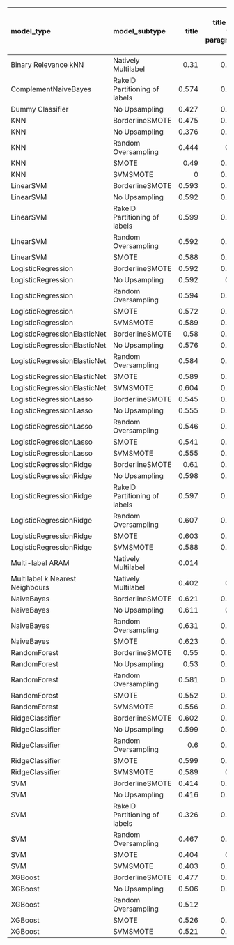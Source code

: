| model_type                      | model_subtype                 |   title |   title and first paragraph |   title and 5 sentences |   title and 10 sentences |   title and first sentence each paragraph | raw text   |
|:--------------------------------|:------------------------------|--------:|----------------------------:|------------------------:|-------------------------:|------------------------------------------:|:-----------|
| Binary Relevance kNN            | Natively Multilabel           |   0.31  |                       0.403 |                   0.347 |                    0.273 |                                     0.312 | 0.334      |
| ComplementNaiveBayes            | RakelD Partitioning of labels |   0.574 |                       0.626 |                   0.66  |                    0.682 |                                     0.681 | 0.709      |
| Dummy Classifier                | No Upsampling                 |   0.427 |                       0.459 |                   0.437 |                    0.433 |                                     0.43  | 0.435      |
| KNN                             | BorderlineSMOTE               |   0.475 |                       0.463 |                   0.469 |                    0.477 |                                     0.424 | 0.466      |
| KNN                             | No Upsampling                 |   0.376 |                       0.479 |                   0.46  |                    0.329 |                                     0.395 | 0.446      |
| KNN                             | Random Oversampling           |   0.444 |                       0.54  |                   0.527 |                    0.412 |                                     0.401 | 0.543      |
| KNN                             | SMOTE                         |   0.49  |                       0.461 |                   0.47  |                    0.478 |                                     0.46  | 0.442      |
| KNN                             | SVMSMOTE                      |   0     |                       0.513 |                   0.47  |                    0.458 |                                     0.466 | 0.440      |
| LinearSVM                       | BorderlineSMOTE               |   0.593 |                       0.612 |                   0.639 |                    0.651 |                                     0.649 | 0.679      |
| LinearSVM                       | No Upsampling                 |   0.592 |                       0.612 |                   0.639 |                    0.651 |                                     0.649 | 0.679      |
| LinearSVM                       | RakelD Partitioning of labels |   0.599 |                       0.615 |                   0.642 |                    0.654 |                                     0.657 | 0.686      |
| LinearSVM                       | Random Oversampling           |   0.592 |                       0.612 |                   0.639 |                    0.651 |                                     0.649 | 0.679      |
| LinearSVM                       | SMOTE                         |   0.588 |                       0.612 |                   0.639 |                    0.651 |                                     0.649 | 0.679      |
| LogisticRegression              | BorderlineSMOTE               |   0.592 |                       0.608 |                   0.626 |                    0.652 |                                     0.653 | 0.683      |
| LogisticRegression              | No Upsampling                 |   0.592 |                       0.61  |                   0.626 |                    0.646 |                                     0.636 | 0.678      |
| LogisticRegression              | Random Oversampling           |   0.594 |                       0.608 |                   0.626 |                    0.653 |                                     0.65  | 0.685      |
| LogisticRegression              | SMOTE                         |   0.572 |                       0.601 |                   0.628 |                    0.644 |                                     0.652 | 0.683      |
| LogisticRegression              | SVMSMOTE                      |   0.589 |                       0.618 |                   0.62  |                    0.651 |                                     0.659 | 0.694      |
| LogisticRegressionElasticNet    | BorderlineSMOTE               |   0.58  |                       0.609 |                   0.628 |                    0.631 |                                     0.663 | 0.673      |
| LogisticRegressionElasticNet    | No Upsampling                 |   0.576 |                       0.611 |                   0.619 |                    0.616 |                                     0.658 | 0.664      |
| LogisticRegressionElasticNet    | Random Oversampling           |   0.584 |                       0.607 |                   0.631 |                    0.629 |                                     0.666 | 0.683      |
| LogisticRegressionElasticNet    | SMOTE                         |   0.589 |                       0.609 |                   0.632 |                    0.628 |                                     0.659 | 0.685      |
| LogisticRegressionElasticNet    | SVMSMOTE                      |   0.604 |                       0.612 |                   0.638 |                    0.64  |                                     0.669 | 0.682      |
| LogisticRegressionLasso         | BorderlineSMOTE               |   0.545 |                       0.599 |                   0.618 |                    0.615 |                                     0.628 | 0.637      |
| LogisticRegressionLasso         | No Upsampling                 |   0.555 |                       0.601 |                   0.61  |                    0.601 |                                     0.615 | 0.634      |
| LogisticRegressionLasso         | Random Oversampling           |   0.546 |                       0.605 |                   0.613 |                    0.609 |                                     0.621 | 0.643      |
| LogisticRegressionLasso         | SMOTE                         |   0.541 |                       0.603 |                   0.611 |                    0.614 |                                     0.623 | 0.640      |
| LogisticRegressionLasso         | SVMSMOTE                      |   0.555 |                       0.615 |                   0.624 |                    0.624 |                                     0.655 | 0.645      |
| LogisticRegressionRidge         | BorderlineSMOTE               |   0.61  |                       0.629 |                   0.629 |                    0.651 |                                     0.645 | 0.691      |
| LogisticRegressionRidge         | No Upsampling                 |   0.598 |                       0.618 |                   0.616 |                    0.642 |                                     0.634 | 0.681      |
| LogisticRegressionRidge         | RakelD Partitioning of labels |   0.597 |                       0.609 |                   0.64  |                    0.645 |                                     0.648 | 0.675      |
| LogisticRegressionRidge         | Random Oversampling           |   0.607 |                       0.629 |                   0.639 |                    0.659 |                                     0.646 | 0.699      |
| LogisticRegressionRidge         | SMOTE                         |   0.603 |                       0.629 |                   0.631 |                    0.648 |                                     0.642 | 0.687      |
| LogisticRegressionRidge         | SVMSMOTE                      |   0.588 |                       0.628 |                   0.643 |                    0.669 |                                     0.659 | 0.700      |
| Multi-label ARAM                | Natively Multilabel           |   0.014 |                       0     |                   0     |                    0     |                                     0     | 0          |
| Multilabel k Nearest Neighbours | Natively Multilabel           |   0.402 |                       0.56  |                   0.54  |                    0.553 |                                     0.533 | 0.638      |
| NaiveBayes                      | BorderlineSMOTE               |   0.621 |                       0.689 |                   0.707 |                    0.707 |                                     0.701 | 0.716      |
| NaiveBayes                      | No Upsampling                 |   0.611 |                       0.67  |                   0.676 |                    0.651 |                                     0.639 | 0.650      |
| NaiveBayes                      | Random Oversampling           |   0.631 |                       0.695 |                   0.718 |                    0.712 |                                     0.713 | 0.717      |
| NaiveBayes                      | SMOTE                         |   0.623 |                       0.694 |                   0.716 |                    0.711 |                                     0.71  | **0.719**  |
| RandomForest                    | BorderlineSMOTE               |   0.55  |                       0.599 |                   0.626 |                    0.629 |                                     0.646 | 0.654      |
| RandomForest                    | No Upsampling                 |   0.53  |                       0.606 |                   0.615 |                    0.626 |                                     0.622 | 0.639      |
| RandomForest                    | Random Oversampling           |   0.581 |                       0.616 |                   0.632 |                    0.634 |                                     0.663 | 0.656      |
| RandomForest                    | SMOTE                         |   0.552 |                       0.604 |                   0.624 |                    0.631 |                                     0.658 | 0.644      |
| RandomForest                    | SVMSMOTE                      |   0.556 |                       0.609 |                   0.619 |                    0.654 |                                     0.635 | 0.655      |
| RidgeClassifier                 | BorderlineSMOTE               |   0.602 |                       0.625 |                   0.636 |                    0.643 |                                     0.65  | 0.685      |
| RidgeClassifier                 | No Upsampling                 |   0.599 |                       0.625 |                   0.636 |                    0.643 |                                     0.65  | 0.685      |
| RidgeClassifier                 | Random Oversampling           |   0.6   |                       0.625 |                   0.636 |                    0.643 |                                     0.65  | 0.685      |
| RidgeClassifier                 | SMOTE                         |   0.599 |                       0.625 |                   0.636 |                    0.643 |                                     0.65  | 0.685      |
| RidgeClassifier                 | SVMSMOTE                      |   0.589 |                       0.64  |                   0.635 |                    0.66  |                                     0.656 | 0.689      |
| SVM                             | BorderlineSMOTE               |   0.414 |                       0.366 |                   0.433 |                    0.483 |                                     0.498 | 0.531      |
| SVM                             | No Upsampling                 |   0.416 |                       0.391 |                   0.436 |                    0.468 |                                     0.49  | 0.535      |
| SVM                             | RakelD Partitioning of labels |   0.326 |                       0.394 |                   0.469 |                    0.505 |                                     0.443 | 0.490      |
| SVM                             | Random Oversampling           |   0.467 |                       0.472 |                   0.489 |                    0.518 |                                     0.541 | 0.569      |
| SVM                             | SMOTE                         |   0.404 |                       0.36  |                   0.425 |                    0.497 |                                     0.492 | 0.530      |
| SVM                             | SVMSMOTE                      |   0.403 |                       0.389 |                   0.47  |                    0.523 |                                     0.52  | 0.553      |
| XGBoost                         | BorderlineSMOTE               |   0.477 |                       0.581 |                   0.603 |                    0.596 |                                     0.615 | 0.632      |
| XGBoost                         | No Upsampling                 |   0.506 |                       0.574 |                   0.602 |                    0.607 |                                     0.613 | 0.632      |
| XGBoost                         | Random Oversampling           |   0.512 |                       0.6   |                   0.61  |                    0.6   |                                     0.633 | 0.631      |
| XGBoost                         | SMOTE                         |   0.526 |                       0.575 |                   0.606 |                    0.601 |                                     0.624 | 0.634      |
| XGBoost                         | SVMSMOTE                      |   0.521 |                       0.577 |                   0.615 |                    0.616 |                                     0.637 | 0.648      |